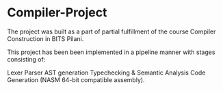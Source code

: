 # Compiler-Project

The project was built as a part of partial fulfillment of the course Compiler Construction in BITS Pilani.

This project has been been implemented in a pipeline manner with stages consisting of:

Lexer
Parser
AST generation
Typechecking & Semantic Analysis
Code Generation (NASM 64-bit compatible assembly).
